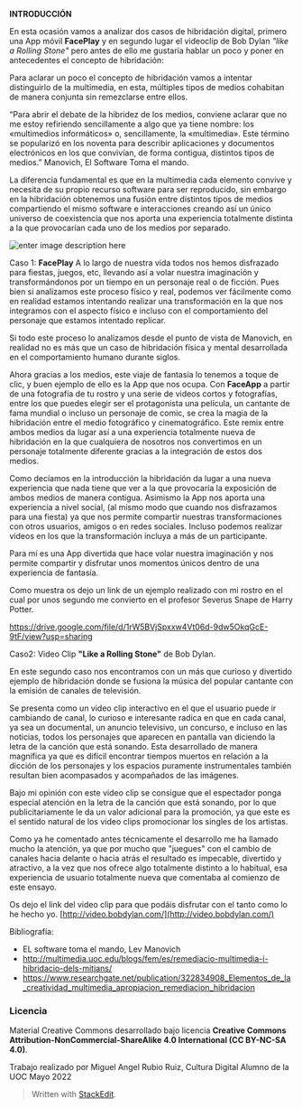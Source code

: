 ﻿

**INTRODUCCIÓN**

En esta ocasión vamos a analizar dos casos de hibridación digital, primero una App móvil **FacePlay** y en segundo lugar el videoclip de Bob Dylan *"like a Rolling Stone"* pero antes de ello me gustaría hablar un poco y poner en antecedentes el concepto de hibridación:

Para aclarar un poco el concepto de hibridación vamos a intentar distinguirlo de la multimedia, en esta, múltiples tipos de medios cohabitan de manera conjunta sin remezclarse entre ellos.

“Para abrir el debate de la hibridez de los medios, conviene aclarar que no me estoy refiriendo sencillamente a algo que ya tiene nombre: los «multimedios informáticos» o, sencillamente, la «multimedia». Este término se popularizó en los noventa para describir aplicaciones y documentos electrónicos en los que convivían, de forma contigua, distintos tipos de medios.” Manovich, El Software Toma el mando.

La diferencia fundamental es que en la multimedia cada elemento convive y necesita de su propio recurso software para ser reproducido, sin embargo en la hibridación obtenemos una fusión entre distintos tipos de medios compartiendo el mismo software e interacciones creando así un único universo de coexistencia que nos aporta una experiencia totalmente distinta a la que provocarían cada uno de los medios por separado.


![enter image description here](https://play-lh.googleusercontent.com/VXTCkZJtyurz6nuiBgfrZ9yK0JEvsoqK1DUMiUj40WG7riWJ0EoOpAwRbUmdnNEwrJ0)


Caso 1: **FacePlay**
A lo largo de nuestra vida todos nos hemos disfrazado para fiestas, juegos, etc, llevando así a volar nuestra imaginación y transformándonos por un tiempo en un personaje real o de ficción. 
Pues bien si analizamos este proceso físico y real, podemos ver fácilmente como en realidad estamos intentando realizar una transformación en la que nos integramos con el aspecto físico e incluso con el comportamiento del personaje que estamos intentado replicar. 

Si todo este proceso lo analizamos desde el punto de vista de Manovich, en realidad no es más que un caso de hibridación física y mental desarrollada en el comportamiento humano durante siglos. 

Ahora gracias a los medios, este viaje de fantasía lo tenemos a toque de clic, y buen ejemplo de ello es la App que nos ocupa. Con **FaceApp** a partir de una fotografía de tu rostro y una serie de videos cortos y fotografías, entre los que puedes elegir ser el protagonista una película, un cantante de fama mundial o incluso un personaje de comic, se crea la magia de la hibridación entre el medio fotográfico y cinematográfico. 
Este remix entre ambos medios da lugar así a una experiencia totalmente nueva de hibridación en la que cualquiera de nosotros nos convertimos en un personaje totalmente diferente gracias a la integración de estos dos medios.

Como decíamos en la introducción la hibridación da lugar a una nueva experiencia que nada tiene que ver a la que provocaría la exposición de ambos medios de manera contigua.
Asimismo la App nos aporta una experiencia a nivel social, (al mismo modo que cuando nos disfrazamos para una fiesta) ya que nos permite compartir nuestras transformaciones con otros usuarios, amigos o en redes sociales. Incluso podemos realizar videos en los que la transformación incluya a más de un participante. 

Para mí es una App divertida que hace volar nuestra imaginación y nos permite compartir y disfrutar unos momentos únicos dentro de una experiencia de fantasía.  

Como muestra os dejo un link de un ejemplo realizado con mi rostro en el cual por unos segundo me convierto en el profesor Severus Snape de Harry Potter.

https://drive.google.com/file/d/1rW5BVjSpxxw4Vt06d-9dw5OkqGcE-9tF/view?usp=sharing

Caso2: Video Clip **"Like a Rolling Stone"** de Bob Dylan.

En este segundo caso nos encontramos con un más que curioso y divertido ejemplo de hibridación donde se fusiona la música del popular cantante con la emisión de canales de televisión.

Se presenta como un video clip interactivo en el que el usuario puede ir cambiando de canal, lo curioso e interesante radica en que en cada canal, ya sea un documental, un anuncio televisivo, un concurso, e incluso en las noticias, todos los personajes que aparecen en pantalla van diciendo la letra de la canción que está sonando.  Esta desarrollado de manera magnífica ya que es difícil encontrar tiempos muertos en relación a la dicción de los personajes y los espacios puramente instrumentales también resultan bien acompasados y acompañados de las imágenes.

Bajo mi opinión con este video clip se consigue que el espectador ponga especial atención en la letra de la canción que está sonando, por lo que publicitariamente le da un valor adicional para la promoción, ya que este es el sentido natural de los video clips promocionar los singles de los artistas.

Como ya he comentado antes técnicamente el desarrollo me ha llamado mucho la atención, ya que por mucho que "juegues" con el cambio de canales hacia delante o hacia atrás el resultado es impecable, divertido y atractivo, a la vez que nos ofrece algo totalmente distinto a lo habitual, esa experiencia de usuario totalmente nueva que comentaba al comienzo de este ensayo. 

Os dejo el link del video clip para que podáis disfrutar con el tanto como lo he hecho yo.
[http://video.bobdylan.com/](http://video.bobdylan.com/)

Bibliografía:

- EL software toma el mando, Lev Manovich
- http://multimedia.uoc.edu/blogs/fem/es/remediacio-multimedia-i-hibridacio-dels-mitjans/
- https://www.researchgate.net/publication/322834908_Elementos_de_la_creatividad_multimedia_apropiacion_remediacion_hibridacion

### Licencia

Material Creative Commons desarrollado bajo licencia  **Creative Commons Attribution-NonCommercial-ShareAlike 4.0 International (CC BY-NC-SA 4.0)**.

Trabajo realizado por Miguel Angel Rubio Ruiz,
Cultura Digital
Alumno de la UOC
Mayo 2022




> Written with [StackEdit](https://stackedit.io/).

